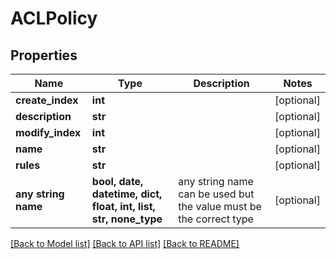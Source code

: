 # ACLPolicy


## Properties
Name | Type | Description | Notes
------------ | ------------- | ------------- | -------------
**create_index** | **int** |  | [optional] 
**description** | **str** |  | [optional] 
**modify_index** | **int** |  | [optional] 
**name** | **str** |  | [optional] 
**rules** | **str** |  | [optional] 
**any string name** | **bool, date, datetime, dict, float, int, list, str, none_type** | any string name can be used but the value must be the correct type | [optional]

[[Back to Model list]](../README.md#documentation-for-models) [[Back to API list]](../README.md#documentation-for-api-endpoints) [[Back to README]](../README.md)


